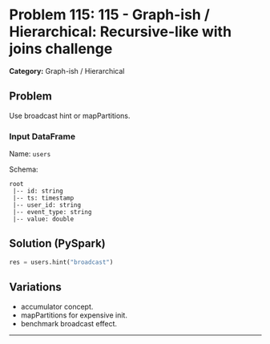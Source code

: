 # Problem 115: 115 - Graph-ish / Hierarchical: Recursive-like with joins challenge

**Category:** Graph-ish / Hierarchical

## Problem
Use broadcast hint or mapPartitions.

### Input DataFrame
Name: `users`

Schema:
```
root
 |-- id: string
 |-- ts: timestamp
 |-- user_id: string
 |-- event_type: string
 |-- value: double
```

## Solution (PySpark)
```python
res = users.hint("broadcast")
```

## Variations
- accumulator concept.
- mapPartitions for expensive init.
- benchmark broadcast effect.

---

